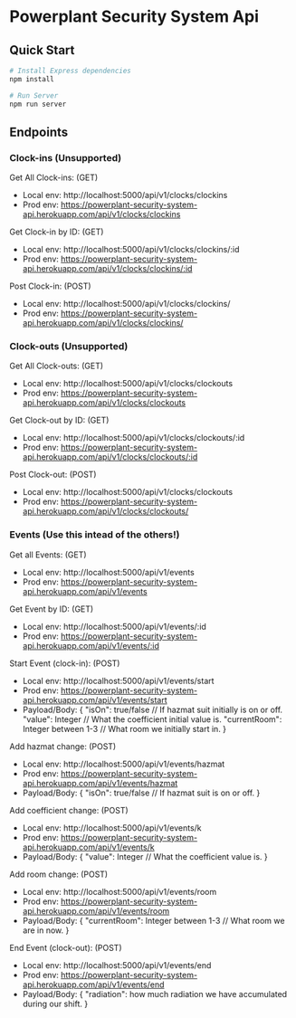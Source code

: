 ﻿# Powerplant Security System Api

## Quick Start

```bash
# Install Express dependencies
npm install

# Run Server
npm run server
```

## Endpoints

### Clock-ins (Unsupported)

Get All Clock-ins: (GET)

- Local env: http://localhost:5000/api/v1/clocks/clockins
- Prod env: https://powerplant-security-system-api.herokuapp.com/api/v1/clocks/clockins

Get Clock-in by ID: (GET)

- Local env: http://localhost:5000/api/v1/clocks/clockins/:id
- Prod env: https://powerplant-security-system-api.herokuapp.com/api/v1/clocks/clockins/:id

Post Clock-in: (POST)

- Local env: http://localhost:5000/api/v1/clocks/clockins/
- Prod env: https://powerplant-security-system-api.herokuapp.com/api/v1/clocks/clockins/

### Clock-outs (Unsupported)

Get All Clock-outs: (GET)

- Local env: http://localhost:5000/api/v1/clocks/clockouts
- Prod env: https://powerplant-security-system-api.herokuapp.com/api/v1/clocks/clockouts

Get Clock-out by ID: (GET)

- Local env: http://localhost:5000/api/v1/clocks/clockouts/:id
- Prod env: https://powerplant-security-system-api.herokuapp.com/api/v1/clocks/clockouts/:id

Post Clock-out: (POST)

- Local env: http://localhost:5000/api/v1/clocks/clockouts
- Prod env: https://powerplant-security-system-api.herokuapp.com/api/v1/clocks/clockouts/

### Events (Use this intead of the others!)

Get all Events: (GET)

- Local env: http://localhost:5000/api/v1/events
- Prod env: https://powerplant-security-system-api.herokuapp.com/api/v1/events

Get Event by ID: (GET)

- Local env: http://localhost:5000/api/v1/events/:id
- Prod env: https://powerplant-security-system-api.herokuapp.com/api/v1/events/:id

Start Event (clock-in): (POST)

- Local env: http://localhost:5000/api/v1/events/start
- Prod env: https://powerplant-security-system-api.herokuapp.com/api/v1/events/start
- Payload/Body: {
  "isOn": true/false // If hazmat suit initially is on or off.
  "value": Integer // What the coefficient initial value is.
  "currentRoom": Integer between 1-3 // What room we initially start in.
  }

Add hazmat change: (POST)

- Local env: http://localhost:5000/api/v1/events/hazmat
- Prod env: https://powerplant-security-system-api.herokuapp.com/api/v1/events/hazmat
- Payload/Body: {
  "isOn": true/false // If hazmat suit is on or off.
  }

Add coefficient change: (POST)

- Local env: http://localhost:5000/api/v1/events/k
- Prod env: https://powerplant-security-system-api.herokuapp.com/api/v1/events/k
- Payload/Body: {
  "value": Integer // What the coefficient value is.
  }

Add room change: (POST)

- Local env: http://localhost:5000/api/v1/events/room
- Prod env: https://powerplant-security-system-api.herokuapp.com/api/v1/events/room
- Payload/Body: {
  "currentRoom": Integer between 1-3 // What room we are in now.
  }

End Event (clock-out): (POST)

- Local env: http://localhost:5000/api/v1/events/end
- Prod env: https://powerplant-security-system-api.herokuapp.com/api/v1/events/end
- Payload/Body: {
  "radiation": how much radiation we have accumulated during our shift.
  }
